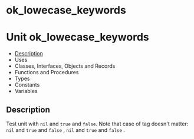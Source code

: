 # ok\_lowecase\_keywords


# Unit ok\_lowecase\_keywords

- [Description](#PasDoc-Description)
- Uses
- Classes, Interfaces, Objects and Records
- Functions and Procedures
- Types
- Constants
- Variables

<span id="PasDoc-Description"/>

## Description
Test unit with `nil` and `true` and `false`. Note that case of tag doesn't matter: `nil` and `true` and `false` , `nil` and `true` and `false` .<span id="PasDoc-Uses"/>

